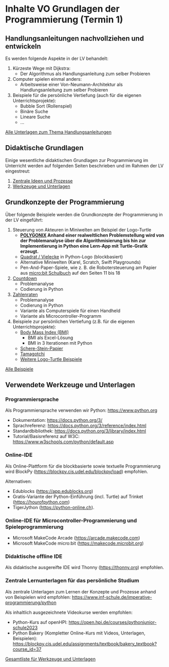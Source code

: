 # Inhalte VO Grundlagen der Programmierung (Termin 1)

## Handlungsanleitungen nachvollziehen und entwickeln
Es werden folgende Aspekte in der LV behandelt:
1. Kürzeste Wege mit Dijkstra:
   - Der Algorithmus als Handlungsanleitung zum selber Probieren
2. Computer spielen einmal anders:
   - Arbeitsweise einer Von-Neumann-Architektur als Handlungsanleitung zum selber Probieren
3. Beispiele für die persönliche Vertiefung (auch für die eigenen Unterrichtsprojekte):
   - Bubble Sort (Rollenspiel)
   - Binäre Suche
   - Lineare Suche
   - ...

[Alle Unterlagen zum Thema Handlungsanleitungen](./Handlungsanleitungen/)
## Didaktische Grundlagen
Einige wesentliche didaktischen Grundlagen zur Programmierung im Unterricht werden auf folgenden Seiten beschrieben und im Rahmen der LV eingestreut:

1. [Zentrale Ideen und Prozesse](../Didaktik/Zentrale-Ideen.md)
2. [Werkzeuge und Unterlagen](../Didaktik/Werkzeuge.md)
## Grundkonzepte der Programmierung

Über folgende Beispiele werden die Grundkonzepte der Programmierung in der LV eingeführt:

1. Steuerung von Akteuren in Miniwelten am Beispiel der Logo-Turtle
    - **[POLYGONIX](./GrundkonzepteProgrammierung/Polygonix/) Anhand einer realweltlichen Problemstellung wird von der Problemanalyse über die Algorithmisierung bis hin zur Implementierung in Python eine Lern-App mit Turtle-Grafik erzeugt.**
   - [Quadrat / Vielecke](./GrundkonzepteProgrammierung/TurtleBeispiele/) in Python-Logo (blockbasiert)
   - Alternative Miniwelten (Karel, Scratch, Swift Playgrounds)
   - Pen-And-Paper-Spiele, wie z. B. die Robotersteuerung am Papier aus [micro:bit Schulbuch](https://microbit.eeducation.at/wiki/Hauptseite) auf den Seiten 11 bis 18
2. [Countdown](./GrundkonzepteProgrammierung/Countdown/)
   - Problemanalyse
   - Codierung in Python
3. [Zahlenraten](./GrundkonzepteProgrammierung/Zahlenraten/README.md)
   - Problemanalyse
   - Codierung in Python
   - Variante als Computerspiele für einen Handheld
   - Variante als Microcontroller-Programm
5. Beispiele zur persönlichen Vertiefung (z.B. für die eigenen Unterrichtsprojekte):
   - [Body Mass Index (BMI)](./GrundkonzepteProgrammierung/BMI/README.md)
     - BMI als Excel-Lösung
     - BMI in 3 Iterationen mit Python
   - [Schere-Stein-Papier](./GrundkonzepteProgrammierung/SchereSteinPapier/README.md)
   - [Tamagotchi](./GrundkonzepteProgrammierung/Tamagotchi/README.md)
   - [Weitere Logo-Turtle Beispiele](./GrundkonzepteProgrammierung/TurtleBeispiele/)

[Alle Beispiele](./GrundkonzepteProgrammierung/)

## Verwendete Werkzeuge und Unterlagen
### Programmiersprache

Als Programmiersprache verwenden wir Python: https://www.python.org

- Dokumentation: https://docs.python.org/3/
- Sprachreferenz: https://docs.python.org/3/reference/index.html
- Standardbibliothek: https://docs.python.org/3/library/index.html
- Tutorial/Basisreferenz auf W3C: https://www.w3schools.com/python/default.asp

### Online-IDE
Als Online-Plattform für die blockbasierte sowie textuelle Programmierung wird BlockPy (https://blockpy.cis.udel.edu/blockpy/load) empfohlen.

Alternativen: 
- Edublocks (https://app.edublocks.org) 
- Gratis-Variante der Python-Einführung (incl. Turtle) auf Trinket (https://hourofpython.com)
- TigerJython (https://python-online.ch).

### Online-IDE für Microcontroller-Programmierung und Spieleprogrammierung
- Microsoft MakeCode Arcade (https://arcade.makecode.com)
- Microsoft MakeCode micro:bit (https://makecode.microbit.org)
### Didaktische offline IDE
Als didaktische ausgereifte IDE wird Thonny (https://thonny.org) empfohlen.
### Zentrale Lernunterlagen für das persönliche Studium
Als zentrale Unterlagen zum Lernen der Konzepte und Prozesse anhand von Beispielen wird empfohlen: https://www.inf-schule.de/imperative-programmierung/python

Als inhaltlich ausgezeichnete Videokurse werden empfohlen:
- Python-Kurs auf openHPI: https://open.hpi.de/courses/pythonjunior-schule2023
- Python Bakery (Kompletter Online-Kurs mit Videos, Unterlagen, Beispielen): https://blockpy.cis.udel.edu/assignments/textbook/bakery_textbook?course_id=37


[Gesamtliste für Werkzeuge und Unterlagen](../Didaktik/Werkzeuge.md)